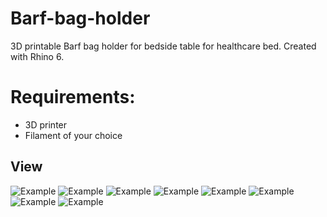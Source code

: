 # Barf-bag-holder
3D printable Barf bag holder for bedside table for healthcare bed. Created with Rhino 6.

# Requirements:
* 3D printer 
* Filament of your choice

## View
![Example](iso1.jpg)
![Example](iso2.jpg)
![Example](side1.jpg)
![Example](IMG_20200226_151145.jpg)
![Example](IMG_20200226_151159.jpg)
![Example](IMG_20200226_151219.jpg)
![Example](IMG_20200226_151246.jpg)
![Example](IMG_20200226_151258.jpg)


